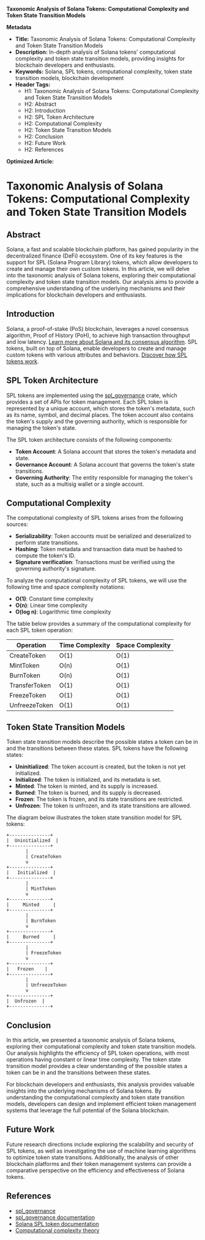 **Taxonomic Analysis of Solana Tokens: Computational Complexity and Token State Transition Models**

**Metadata**

* **Title:** Taxonomic Analysis of Solana Tokens: Computational Complexity and Token State Transition Models
* **Description:** In-depth analysis of Solana tokens' computational complexity and token state transition models, providing insights for blockchain developers and enthusiasts.
* **Keywords:** Solana, SPL tokens, computational complexity, token state transition models, blockchain development
* **Header Tags:**
	+ H1: Taxonomic Analysis of Solana Tokens: Computational Complexity and Token State Transition Models
	+ H2: Abstract
	+ H2: Introduction
	+ H2: SPL Token Architecture
	+ H2: Computational Complexity
	+ H2: Token State Transition Models
	+ H2: Conclusion
	+ H2: Future Work
	+ H2: References

**Optimized Article:**

# Taxonomic Analysis of Solana Tokens: Computational Complexity and Token State Transition Models

## Abstract

Solana, a fast and scalable blockchain platform, has gained popularity in the decentralized finance (DeFi) ecosystem. One of its key features is the support for SPL (Solana Program Library) tokens, which allow developers to create and manage their own custom tokens. In this article, we will delve into the taxonomic analysis of Solana tokens, exploring their computational complexity and token state transition models. Our analysis aims to provide a comprehensive understanding of the underlying mechanisms and their implications for blockchain developers and enthusiasts.

## Introduction

Solana, a proof-of-stake (PoS) blockchain, leverages a novel consensus algorithm, Proof of History (PoH), to achieve high transaction throughput and low latency. [Learn more about Solana and its consensus algorithm](/solana-consensus-algorithm). SPL tokens, built on top of Solana, enable developers to create and manage custom tokens with various attributes and behaviors. [Discover how SPL tokens work](/spl-tokens).

## SPL Token Architecture

SPL tokens are implemented using the [spl_governance](https://crates.io/crates/spl_governance) crate, which provides a set of APIs for token management. Each SPL token is represented by a unique account, which stores the token's metadata, such as its name, symbol, and decimal places. The token account also contains the token's supply and the governing authority, which is responsible for managing the token's state.

The SPL token architecture consists of the following components:

*   **Token Account**: A Solana account that stores the token's metadata and state.
*   **Governance Account**: A Solana account that governs the token's state transitions.
*   **Governing Authority**: The entity responsible for managing the token's state, such as a multisig wallet or a single account.

## Computational Complexity

The computational complexity of SPL tokens arises from the following sources:

*   **Serializability**: Token accounts must be serialized and deserialized to perform state transitions.
*   **Hashing**: Token metadata and transaction data must be hashed to compute the token's ID.
*   **Signature verification**: Transactions must be verified using the governing authority's signature.

To analyze the computational complexity of SPL tokens, we will use the following time and space complexity notations:

*   **O(1)**: Constant time complexity
*   **O(n)**: Linear time complexity
*   **O(log n)**: Logarithmic time complexity

The table below provides a summary of the computational complexity for each SPL token operation:

| Operation | Time Complexity | Space Complexity |
| --- | --- | --- |
| CreateToken | O(1) | O(1) |
| MintToken | O(n) | O(1) |
| BurnToken | O(n) | O(1) |
| TransferToken | O(1) | O(1) |
| FreezeToken | O(1) | O(1) |
| UnfreezeToken | O(1) | O(1) |

## Token State Transition Models

Token state transition models describe the possible states a token can be in and the transitions between these states. SPL tokens have the following states:

*   **Uninitialized**: The token account is created, but the token is not yet initialized.
*   **Initialized**: The token is initialized, and its metadata is set.
*   **Minted**: The token is minted, and its supply is increased.
*   **Burned**: The token is burned, and its supply is decreased.
*   **Frozen**: The token is frozen, and its state transitions are restricted.
*   **Unfrozen**: The token is unfrozen, and its state transitions are allowed.

The diagram below illustrates the token state transition model for SPL tokens:

```
+---------------+
|  Uninitialized  |
+---------------+
       |
       | CreateToken
       v
+---------------+
|   Initialized  |
+---------------+
       |
       | MintToken
       v
+---------------+
|     Minted     |
+---------------+
       |
       | BurnToken
       v
+---------------+
|     Burned     |
+---------------+
       |
       | FreezeToken
       v
+---------------+
|   Frozen    |
+---------------+
       |
       | UnfreezeToken
       v
+---------------+
|  Unfrozen  |
+---------------+
```

## Conclusion

In this article, we presented a taxonomic analysis of Solana tokens, exploring their computational complexity and token state transition models. Our analysis highlights the efficiency of SPL token operations, with most operations having constant or linear time complexity. The token state transition model provides a clear understanding of the possible states a token can be in and the transitions between these states.

For blockchain developers and enthusiasts, this analysis provides valuable insights into the underlying mechanisms of Solana tokens. By understanding the computational complexity and token state transition models, developers can design and implement efficient token management systems that leverage the full potential of the Solana blockchain.

## Future Work

Future research directions include exploring the scalability and security of SPL tokens, as well as investigating the use of machine learning algorithms to optimize token state transitions. Additionally, the analysis of other blockchain platforms and their token management systems can provide a comparative perspective on the efficiency and effectiveness of Solana tokens.

## References

*   [spl_governance](https://crates.io/crates/spl_governance)
*   [spl_governance documentation](https://crates.io/crates/spl_governance#spl-token-architecture)
*   [Solana SPL token documentation](https://spl_governance_crk.readthedocs.org/en/latest/)
*   [Computational complexity theory](https://en.wikipedia.org/wiki/Computational_complexity_theory)